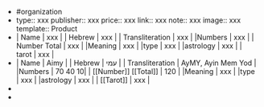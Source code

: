 - #organization
- type:: xxx
  publisher:: xxx
  price:: xxx
  link:: xxx
  note:: xxx
  image:: xxx
  template:: Product
- | Name | xxx |
  | Hebrew | xxx |
  | Transliteration | xxx |
  |Numbers | xxx |
  | Number Total | xxx |
  |Meaning | xxx |
  |type | xxx |
  |astrology | xxx |
  | tarot | xxx |
- | Name | Aimy |
  | Hebrew | עמי |
  | Transliteration | AyMY, Ayin Mem Yod |
  |Numbers | 70 40 10|
  | [[Number]] [[Total]] | 120 |
  |Meaning | xxx |
  |type | xxx |
  |astrology | xxx |
  | [[Tarot]] | xxx |
-
-